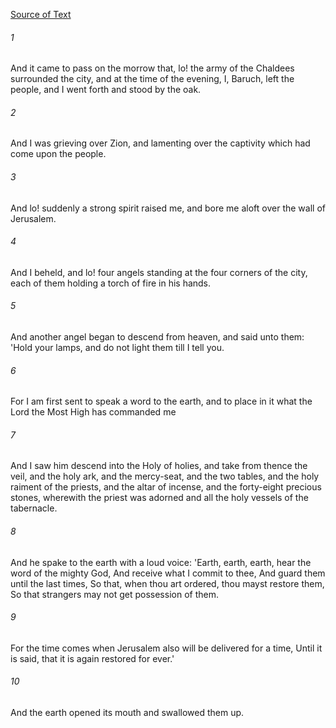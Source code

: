 [Source of Text](https://github.com/scrollmapper/bible_databases_deuterocanonical)

###### 1
And it came to pass on the morrow that, lo! the army of the Chaldees surrounded the city, and at the time of the evening, I, Baruch, left the people, and I went forth and stood by the oak.

###### 2
And I was grieving over Zion, and lamenting over the captivity which had come upon the people.

###### 3
And lo! suddenly a strong spirit raised me, and bore me aloft over the wall of Jerusalem.

###### 4
And I beheld, and lo! four angels standing at the four corners of the city, each of them holding a torch of fire in his hands.

###### 5
And another angel began to descend from heaven, and said unto them: 'Hold your lamps, and do not light them till I tell you.

###### 6
For I am first sent to speak a word to the earth, and to place in it what the Lord the Most High has commanded me

###### 7
And I saw him descend into the Holy of holies, and take from thence the veil, and the holy ark, and the mercy-seat, and the two tables, and the holy raiment of the priests, and the altar of incense, and the forty-eight precious stones, wherewith the priest was adorned and all the holy vessels of the tabernacle.

###### 8
And he spake to the earth with a loud voice: 'Earth, earth, earth, hear the word of the mighty God, And receive what I commit to thee, And guard them until the last times, So that, when thou art ordered, thou mayst restore them, So that strangers may not get possession of them.

###### 9
For the time comes when Jerusalem also will be delivered for a time, Until it is said, that it is again restored for ever.'

###### 10
And the earth opened its mouth and swallowed them up.